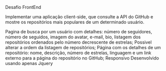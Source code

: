 Desafio FrontEnd


Implementar uma aplicação client-side, que consulte a API do GitHub e mostre os repositórios mais populares de um determinado usuário.

Pagina de busca por um usuário com detalhes: número de seguidores, número de seguidos, imagem do avatar, e-mail, bio, listagem dos repositórios ordenados pelo número decrescente de estrelas;
Possivel alterar a ordem da listagem de repositórios;
Página com os detalhes de um repositório: nome, descrição, número de estrelas, linguagem e um link externo para a página do repositório no GitHub;
Responsivo
Desenvolvido usando apenas Jquery
